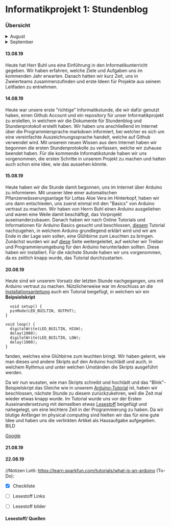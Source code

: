 # Informatikprojekt 1: Stundenblog

### Übersicht
<details>
  <summary>August</summary>
  
##### [13.08.19](#1308)
##### [14.08.19](#1408)
##### [15.08.19](#1508)
##### [20.08.19](#2008)
##### [21.08.19](#2108)
##### [22.08.19](#2208)
</details>
<details>
  <summary>September</summary>

##### [xx.09.19](#xx09)
</details>





#### 13.08.19 <a name="1308"></a> 
Heute hat Herr Buhl uns eine Einführung in den Informatikunterricht gegeben. Wir haben erfahren, welche Ziele und Aufgaben uns im kommenden Jahr erwarten. Danach hatten wir kurz Zeit, uns in Zweierteams zusammenzufinden und erste Ideen für Projekte aus seinem Leitfaden zu entnehmen. 

#### 14.08.19 <a name="1408"></a> 
Heute war unsere erste "richtige" Informatikstunde, die wir dafür genutzt haben, einen Github Account und ein repository für unser Informatikprojekt zu erstellen, in welchem wir die Dokumente für Stundenblog und Stundenprotokoll erstellt haben. Wir haben uns anschließend im Internet über die Programmiersprache markdown informiert, bei welcher es sich um eine vereinfachte Auszeichnungssprache handelt, welche auf Github verwendet wird. Mit unserem neuen Wissen aus dem Internet haben wir begonnen die ersten Stundenprotokolle zu verfassen, welche wir zuhause beendet haben.
Für die kommende Informatikstunde haben wir uns vorgenommen, die ersten Schritte in unserem Projekt zu machen und hatten auch schon eine Idee, wie das aussehen könnte.

#### 15.08.19 <a name="1508"></a> 
Heute haben wir die Stunde damit begonnen, uns im Internet über Arduino zu informieren. Mit unserer Idee einer automatischen Pflanzenwässerungsanlage für Lottas Aloe Vera im Hinterkopf, haben wir uns dann entschieden, uns zuerst einmal mit den "Basics" von Arduino vertraut zu machen. Wir haben von Herrn Buhl einen Arduino ausgeliehen und waren eine Weile damit beschäftigt, das Vorprojekt auseinanderzubauen. Danach haben wir nach Online Tutorials und Informationen für Arduino Basics gesucht und beschlossen, [diesem](https://learn.sparkfun.com/tutorials/what-is-an-arduino/all) Tutorial nachzugehen, in welchem Arduino grundlegend erklärt wird und wir am Ende in der Lage sein sollen, eine Glühbirne zum Leuchten zu bringen.
Zunächst wurden wir auf [diese](https://learn.sparkfun.com/tutorials/installing-arduino-ide) Seite weitergeleitet, auf welcher wir Treiber und Programmierumgebung für den Arduino herunterladen sollten. Diese haben wir installiert.
Für die nächste Stunde haben wir uns vorgenommen, da es zeitlich knapp wurde, das Tutorial durchzustarten.


#### 20.08.19 <a name="2008"></a> 
Heute sind wir unserem Vorsatz der letzten Stunde nachgegangen, uns mit Arduino vertraut zu machen. Nützlicherweise war im Anschluss an die [Installationsanleitung](https://learn.sparkfun.com/tutorials/installing-arduino-ide) auch ein Tutorial beigefügt, in welchem wir ein **Beipsielskript**

```
  void setup() {
  pinMode(LED_BUILTIN, OUTPUT);
}

void loop() {
  digitalWrite(LED_BUILTIN, HIGH);
  delay(1000); 
  digitalWrite(LED_BUILTIN, LOW);
  delay(1000); 
}
```
fanden, welches eine Glühbirne zum leuchten bringt. Wir haben gelernt, wie man dieses und andere Skripts auf den Arduino hochlädt und auch, in welchem Rythmus und unter welchen Umständen die Skripts ausgeführt werden.
<!--- hier lieber ein Bild? --->
Da wir nun wussten, wie man Skripts schreibt und hochlädt und das "Blink"-Beispielskript das Gleiche wie in unserem [Arduino-Tutorial](https://learn.sparkfun.com/tutorials/what-is-an-arduino) ist, haben wir beschlossen, nächste Stunde zu diesem zurückzukehren, weil die Zeit mal wieder etwas knapp wurde.
Im Tutorial wurde uns vor der Ersten Auseinandersetzung mit demselben etwas [Lesestoff](#Lesestoff) beigefügt und nahegelegt, um eine leichtere Zeit in der Programmierung zu haben. Da wir blutige Anfänger im physical computing sind hielten wir das für eine gute Idee und haben uns die verlinkten Artikel als Hausaufgabe aufgegeben.
BILD

<a href="google.com" target="_blank">Google</a>

#### 21.08.19 <a name="2108"></a> 

#### 22.08.19 <a name="2208"></a> 


//Notizen
Lotti: https://learn.sparkfun.com/tutorials/what-is-an-arduino
(To-Do):
- [x] Checkliste
- [ ] Lesestoff Links
- [ ] Lesestoff bilder


#### Lesestoff/ Quellen <a name="Lesestoff"></a>
